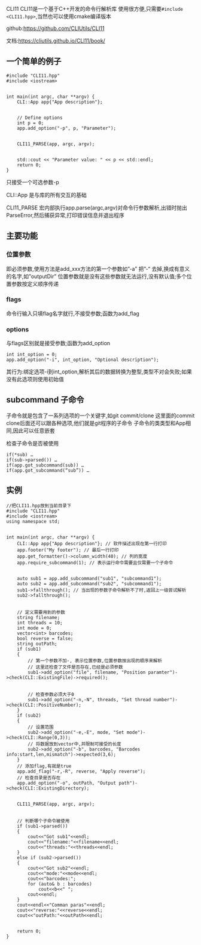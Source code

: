 CLI11
CLI11是一个基于C++开发的命令行解析库
使用很方便,只需要`#include <CLI11.hpp>`,当然也可以使用cmake编译版本




github:https://github.com/CLIUtils/CLI11


文档:https://cliutils.github.io/CLI11/book/




## 一个简单的例子
```
#include "CLI11.hpp"
#include <iostream>


int main(int argc, char **argv) {
    CLI::App app{"App description"};


    // Define options
    int p = 0;
    app.add_option("-p", p, "Parameter");


    CLI11_PARSE(app, argc, argv);


    std::cout << "Parameter value: " << p << std::endl;
    return 0;
}
```
只接受一个可选参数-p


CLI::App 是与库的所有交互的基础


CLI11_PARSE 宏内部执行app.parse(argc,argv)对命令行参数解析,出错时抛出ParseError,然后捕获异常,打印错误信息并退出程序


## 主要功能


### 位置参数
即必须参数,使用方法是add_xxx方法的第一个参数如”-a” 把”-“ 去掉,换成有意义的名字,如”outputDir”
位置参数就是没有这些参数就无法运行,没有默认值;多个位置参数按定义顺序传递


### flags
命令行输入只填flag名字就行,不接受参数;函数为add_flag


### options
与flags区别就是接受参数;函数为add_option
```
int int_option = 0;
app.add_option("-i", int_option, "Optional description");
```
其行为:绑定选项-i到int_option,解析其后的数据转换为整型,类型不对会失败;如果没有此选项则使用初始值




## subcommand 子命令
子命令就是包含了一系列选项的一个关键字,如git commit/clone 这里面的commit clone后面还可以跟各种选项,他们就是git程序的子命令
子命令的类类型和App相同,因此可以任意嵌套


检查子命令是否被使用
```
if(*sub) …
if(sub->parsed()) …
if(app.got_subcommand(sub)) …
if(app.got_subcommand(“sub”)) …
```




## 实例
```
//把CLI11.hpp放到当前目录下
#include "CLI11.hpp"
#include <iostream>
using namespace std;


int main(int argc, char **argv) {
    CLI::App app{"App description"}; // 软件描述出现在第一行打印
    app.footer("My footer"); // 最后一行打印
    app.get_formatter()->column_width(40); // 列的宽度
    app.require_subcommand(1); // 表示运行命令需要且仅需要一个子命令


    auto sub1 = app.add_subcommand("sub1", "subcommand1");
    auto sub2 = app.add_subcommand("sub2", "subcommand1");
    sub1->fallthrough(); // 当出现的参数子命令解析不了时,返回上一级尝试解析
    sub2->fallthrough();


    // 定义需要用到的参数
    string filename;
    int threads = 10;
    int mode = 0;
    vector<int> barcodes;
    bool reverse = false;
    string outPath;
    if (sub1)
    {
        // 第一个参数不加-, 表示位置参数,位置参数按出现的顺序来解析
        // 这里还检查了文件是否存在,已经是必须参数
        sub1->add_option("file", filename, "Position paramter")->check(CLI::ExistingFile)->required();


        // 检查参数必须大于0
        sub1->add_option("-n,-N", threads, "Set thread number")->check(CLI::PositiveNumber);
    }
    if (sub2)
    {
        // 设置范围
        sub2->add_option("-e,-E", mode, "Set mode")->check(CLI::Range(0,3));
        // 将数据放到vector中,并限制可接受的长度
        sub2->add_option("-b", barcodes, "Barcodes info:start,len,mismatch")->expected(3,6);
    }
    // 添加flag,有就是true
    app.add_flag("-r,-R", reverse, "Apply reverse");
    // 检查目录是否存在
    app.add_option("-o", outPath, "Output path")->check(CLI::ExistingDirectory);


    CLI11_PARSE(app, argc, argv);


    // 判断哪个子命令被使用
    if (sub1->parsed())
    {
        cout<<"Got sub1"<<endl;
        cout<<"filename:"<<filename<<endl;
        cout<<"threads:"<<threads<<endl;
    }
    else if (sub2->parsed())
    {
        cout<<"Got sub2"<<endl;
        cout<<"mode:"<<mode<<endl;
        cout<<"barcodes:";
        for (auto& b : barcodes)
            cout<<b<<" ";
        cout<<endl;
    }
    cout<<endl<<"Comman paras"<<endl;
    cout<<"reverse:"<<reverse<<endl;
    cout<<"outPath:"<<outPath<<endl;


    return 0;
}
```







